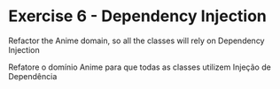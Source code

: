 # Exercise 6 - Dependency Injection

Refactor the Anime domain, so all the classes will rely on Dependency Injection

Refatore o domínio Anime para que todas as classes utilizem Injeção de Dependência
